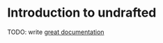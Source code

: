 # Introduction to undrafted

TODO: write [great documentation](http://jacobian.org/writing/what-to-write/)
